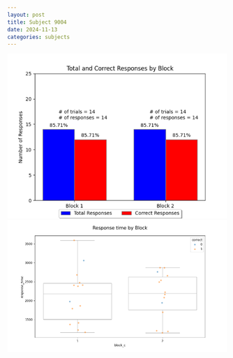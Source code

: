 ```yaml
---
layout: post
title: Subject 9004
date: 2024-11-13
categories: subjects
---
```


![](data/9004/run-16/9004_ATS_responses.png)
![](data/9004/run-16/9004_ATS_rt.png)
